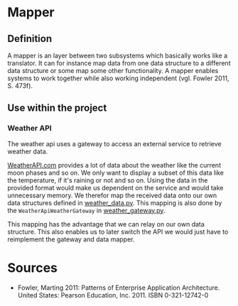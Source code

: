 # Mapper

## Definition
A mapper is an layer between two subsystems which basically works like a translator. It can for instance map data from one data structure to a different data structure or some map some other functionality. A mapper enables systems to work together while also working independent (vgl. Fowler 2011, S. 473f).

## Use within the project

### Weather API
The weather api uses a gateway to access an external service to retrieve weather data.

[WeatherAPI.com](WeatherAPI.com) provides a lot of data about the weather like the current moon phases and so on. We only want to display a subset of this data like the temperature, if it's raining or not and so on. Using the data in the provided format would make us dependent on the service and would take unnecessary memory. We therefor map the received data onto our own data structures defined in [weather_data.py](workoutapp/weather_service/gateway/weather_data.py). This mapping is also done by the `WeatherApiWeatherGateway` in [weather_gateway.py](workoutapp/weather_service/gateway/weather_gateway.py).

This mapping has the advantage that we can relay on our own data structure. This also enables us to later switch the API we would just have to reimplement the gateway and data mapper.

# Sources

* Fowler, Marting 2011: Patterns of Enterprise Application Architecture. United States: Pearson Education, Inc. 2011. ISBN 0-321-12742-0